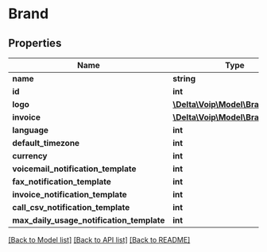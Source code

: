 # Brand

## Properties
Name | Type | Description | Notes
------------ | ------------- | ------------- | -------------
**name** | **string** |  | 
**id** | **int** |  | [optional] 
**logo** | [**\Delta\Voip\Model\BrandLogo**](BrandLogo.md) |  | [optional] 
**invoice** | [**\Delta\Voip\Model\BrandInvoice**](BrandInvoice.md) |  | [optional] 
**language** | **int** |  | [optional] 
**default_timezone** | **int** |  | 
**currency** | **int** |  | [optional] 
**voicemail_notification_template** | **int** |  | [optional] 
**fax_notification_template** | **int** |  | [optional] 
**invoice_notification_template** | **int** |  | [optional] 
**call_csv_notification_template** | **int** |  | [optional] 
**max_daily_usage_notification_template** | **int** |  | [optional] 

[[Back to Model list]](../README.md#documentation-for-models) [[Back to API list]](../README.md#documentation-for-api-endpoints) [[Back to README]](../README.md)


